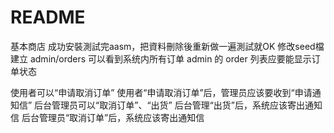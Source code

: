 # README
基本商店
成功安裝測試完aasm，把資料刪除後重新做一遍測試就OK
修改seed檔
建立 admin/orders 可以看到系统内所有订单
admin 的 order 列表应要能显示订单状态


使用者可以“申请取消订单”
使用者“申请取消订单”后，管理员应该要收到“申请通知信”
后台管理员可以“取消订单”、“出货”
后台管理“出货”后，系统应该寄出通知信
后台管理员“取消订单”后，系统应该寄出通知信
